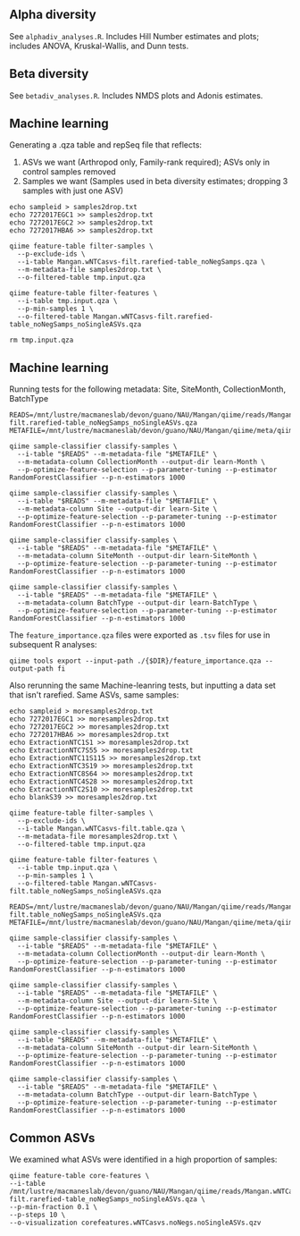 ## Alpha diversity
See `alphadiv_analyses.R`. Includes Hill Number estimates and plots; includes ANOVA, Kruskal-Wallis, and Dunn tests.

## Beta diversity
See `betadiv_analyses.R`. Includes NMDS plots and Adonis estimates.

## Machine learning
Generating a .qza table and repSeq file that reflects:
  1. ASVs we want (Arthropod only, Family-rank required); ASVs only in control samples removed
  2. Samples we want (Samples used in beta diversity estimates; dropping 3 samples with just one ASV)

```
echo sampleid > samples2drop.txt
echo 7272017EGC1 >> samples2drop.txt
echo 7272017EGC2 >> samples2drop.txt
echo 7272017HBA6 >> samples2drop.txt

qiime feature-table filter-samples \
  --p-exclude-ids \
  --i-table Mangan.wNTCasvs-filt.rarefied-table_noNegSamps.qza \
  --m-metadata-file samples2drop.txt \
  --o-filtered-table tmp.input.qza

qiime feature-table filter-features \
  --i-table tmp.input.qza \
  --p-min-samples 1 \
  --o-filtered-table Mangan.wNTCasvs-filt.rarefied-table_noNegSamps_noSingleASVs.qza

rm tmp.input.qza  
```

## Machine learning

Running tests for the following metadata: Site, SiteMonth, CollectionMonth, BatchType

```
READS=/mnt/lustre/macmaneslab/devon/guano/NAU/Mangan/qiime/reads/Mangan.wNTCasvs-filt.rarefied-table_noNegSamps_noSingleASVs.qza
METAFILE=/mnt/lustre/macmaneslab/devon/guano/NAU/Mangan/qiime/meta/qiime_meta.tsv

qiime sample-classifier classify-samples \
  --i-table "$READS" --m-metadata-file "$METAFILE" \
  --m-metadata-column CollectionMonth --output-dir learn-Month \
  --p-optimize-feature-selection --p-parameter-tuning --p-estimator RandomForestClassifier --p-n-estimators 1000

qiime sample-classifier classify-samples \
  --i-table "$READS" --m-metadata-file "$METAFILE" \
  --m-metadata-column Site --output-dir learn-Site \
  --p-optimize-feature-selection --p-parameter-tuning --p-estimator RandomForestClassifier --p-n-estimators 1000

qiime sample-classifier classify-samples \
  --i-table "$READS" --m-metadata-file "$METAFILE" \
  --m-metadata-column SiteMonth --output-dir learn-SiteMonth \
  --p-optimize-feature-selection --p-parameter-tuning --p-estimator RandomForestClassifier --p-n-estimators 1000

qiime sample-classifier classify-samples \
  --i-table "$READS" --m-metadata-file "$METAFILE" \
  --m-metadata-column BatchType --output-dir learn-BatchType \
  --p-optimize-feature-selection --p-parameter-tuning --p-estimator RandomForestClassifier --p-n-estimators 1000
```

The `feature_importance.qza` files were exported as `.tsv` files for use in subsequent R analyses:
```
qiime tools export --input-path ./{$DIR}/feature_importance.qza --output-path fi
```

Also rerunning the same Machine-leanring tests, but inputting a data set that isn't rarefied. Same ASVs, same samples:
```
echo sampleid > moresamples2drop.txt
echo 7272017EGC1 >> moresamples2drop.txt
echo 7272017EGC2 >> moresamples2drop.txt
echo 7272017HBA6 >> moresamples2drop.txt
echo ExtractionNTC1S1 >> moresamples2drop.txt
echo ExtractionNTC7S55 >> moresamples2drop.txt
echo ExtractionNTC11S115 >> moresamples2drop.txt
echo ExtractionNTC3S19 >> moresamples2drop.txt
echo ExtractionNTC8S64 >> moresamples2drop.txt
echo ExtractionNTC4S28 >> moresamples2drop.txt
echo ExtractionNTC2S10 >> moresamples2drop.txt
echo blankS39 >> moresamples2drop.txt

qiime feature-table filter-samples \
  --p-exclude-ids \
  --i-table Mangan.wNTCasvs-filt.table.qza \
  --m-metadata-file moresamples2drop.txt \
  --o-filtered-table tmp.input.qza

qiime feature-table filter-features \
  --i-table tmp.input.qza \
  --p-min-samples 1 \
  --o-filtered-table Mangan.wNTCasvs-filt.table_noNegSamps_noSingleASVs.qza

READS=/mnt/lustre/macmaneslab/devon/guano/NAU/Mangan/qiime/reads/Mangan.wNTCasvs-filt.table_noNegSamps_noSingleASVs.qza
METAFILE=/mnt/lustre/macmaneslab/devon/guano/NAU/Mangan/qiime/meta/qiime_meta.tsv

qiime sample-classifier classify-samples \
  --i-table "$READS" --m-metadata-file "$METAFILE" \
  --m-metadata-column CollectionMonth --output-dir learn-Month \
  --p-optimize-feature-selection --p-parameter-tuning --p-estimator RandomForestClassifier --p-n-estimators 1000

qiime sample-classifier classify-samples \
  --i-table "$READS" --m-metadata-file "$METAFILE" \
  --m-metadata-column Site --output-dir learn-Site \
  --p-optimize-feature-selection --p-parameter-tuning --p-estimator RandomForestClassifier --p-n-estimators 1000

qiime sample-classifier classify-samples \
  --i-table "$READS" --m-metadata-file "$METAFILE" \
  --m-metadata-column SiteMonth --output-dir learn-SiteMonth \
  --p-optimize-feature-selection --p-parameter-tuning --p-estimator RandomForestClassifier --p-n-estimators 1000

qiime sample-classifier classify-samples \
  --i-table "$READS" --m-metadata-file "$METAFILE" \
  --m-metadata-column BatchType --output-dir learn-BatchType \
  --p-optimize-feature-selection --p-parameter-tuning --p-estimator RandomForestClassifier --p-n-estimators 1000
```


## Common ASVs
We examined what ASVs were identified in a high proportion of samples:

```
qiime feature-table core-features \
--i-table /mnt/lustre/macmaneslab/devon/guano/NAU/Mangan/qiime/reads/Mangan.wNTCasvs-filt.rarefied-table_noNegSamps_noSingleASVs.qza \
--p-min-fraction 0.1 \
--p-steps 10 \
--o-visualization corefeatures.wNTCasvs.noNegs.noSingleASVs.qzv
```
